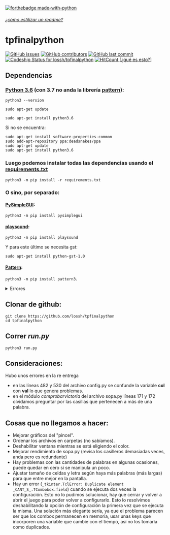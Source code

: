 [![forthebadge made-with-python](http://ForTheBadge.com/images/badges/made-with-python.svg)](https://www.python.org/)
###### [¿cómo estilizar un readme?](https://help.github.com/en/articles/basic-writing-and-formatting-syntax)
# tpfinalpython 

[![GitHub issues](https://img.shields.io/github/issues/lossh/tpfinalpython.svg?style=plastic)](https://github.com/lossh/tpfinalpython/issues)
[![GitHub contributors](https://img.shields.io/github/contributors/lossh/tpfinalpython.svg?style=plastic)](https://github.com/lossh/tpfinalpython/graphs/contributors)
[![GitHub last commit](https://img.shields.io/github/last-commit/lossh/tpfinalpython.svg?style=plastic)](https://github.com/lossh/tpfinalpython/commits/master)
[![Codeship Status for lossh/tpfinalpython](https://app.codeship.com/projects/ffa22c30-7849-0137-fda4-6ae33c4945cb/status?branch=master)](https://app.codeship.com/projects/350185)
[![HitCount](http://hits.dwyl.io/lossh/tpfinalpython.svg?style=plastic)](http://hits.dwyl.io/lossh/tpfinalpython)[ [¿qué es esto?]](https://nitratine.net/blog/post/github-badges/)


## Dependencias
### [Python 3.6](https://www.python.org/downloads/release/python-368/) (con 3.7 no anda la librería [pattern](https://github.com/clips/pattern/issues/243#issuecomment-430067331)):

`python3 --version`

`sudo apt-get update`

`sudo apt-get install python3.6`

Si no se encuentra:
```
sudo apt-get install software-properties-common
sudo add-apt-repository ppa:deadsnakes/ppa
sudo apt-get update
sudo apt-get install python3.6
```

### Luego podemos instalar todas las dependencias usando el [requirements.txt](https://medium.com/@boscacci/why-and-how-to-make-a-requirements-txt-f329c685181e)

`python3 -m pip install -r requirements.txt`

### O sino, por separado:

#### [PySimpleGUI](https://pysimplegui.readthedocs.io/en/latest/#installing-pysimplegui):

`python3 -m pip install pysimplegui`

#### [playsound](https://pypi.org/project/playsound/):

`python3 -m pip install playsound`

Y para este último se necesita gst:

`sudo apt-get install python-gst-1.0`

#### [Pattern](https://github.com/clips/pattern#installation):

`python3 -m pip install pattern3`.

<details>
  <summary>Errores</summary>
  
  Errores al intentar instalar pattern:
  
`python3 -m pip install pattern`
```
OSError: mysql_config not found
```
`sudo pip3 install pattern`
```
OSError: mysql_config not found
```
`sudo pip3 install pattern3`
```
THESE PACKAGES DO NOT MATCH THE HASHES FROM THE REQUIREMENTS FILE. If you have updated the package versions, please update the hashes. Otherwise, examine the package contents carefully; someone may have tampered with them.
    pattern3 from https://www.piwheels.org/simple/pattern3/pattern3-3.0.0-py2.py3-none-any.whl#sha256=149eee8bbf7a4960d5445fedfffbc35182506181d784221186ca040bc2d1b98c:
        Expected sha256 149eee8bbf7a4960d5445fedfffbc35182506181d784221186ca040bc2d1b98c
             Got        ec5d73acec5bccd8849a375942b4226b8ed9c29ebacca566a389a50662ce92aa
```
`sudo pip install pattern`
```
CherryPy requires Python '>=3.5' but the running Python is 2.7.13
```
`sudo pip3 install pattern`
```
TypeError: unsupported operand type(s) for -=: 'Retry' and 'int'
```
`pip3 install pattern`
```
TypeError: unsupported operand type(s) for -=: 'Retry' and 'int'
```
`pip3 install pattern`
```
TypeError: unsupported operand type(s) for -=: 'Retry' and 'int'
```
</details>

## Clonar de github:
```console
git clone https://github.com/lossh/tpfinalpython
cd tpfinalpython
```
## Correr _run.py_ 
`python3 run.py`

## Consideraciones:
Hubo unos errores en la re entrega
- en las líneas 482 y 530 del archivo config.py se confunde la variable **col** con **val** lo que genera problemas.
- en el módulo _comprobarvictoria_ del archivo sopa.py líneas 171 y 172 olvidamos preguntar por las casillas que pertenecen a más de una palabra.
 
## Cosas que no llegamos a hacer:
- Mejorar gráficos del "pincel".
- Ordenar los archivos en carpetas (no sabíamos).
- Deshabilitar ventana mientras se está eligiendo el color.
- Mejorar rendimiento de sopa.py (revisa los casilleros demasiadas veces, anda pero es redundante)
- Hay problemas con las cantidades de palabras en algunas ocasiones, puede quedar en cero si se manipula un poco.
- Ajustar tamaño de celdas y letra según haya más palabras (más largas) para que entre mejor en la pantalla.
- Hay un error (`_tkinter.TclError: Duplicate element _CANT_S_.TCombobox.field`) cuando se ejecuta dos veces la configuración. Esto no lo pudimos solucionar, hay que cerrar y volver a abrir el juego para poder volver a configurarlo. Esto lo resolvimos deshabilitando la opción de configuración la primera vez que se ejecuta la misma. Una solución más elegante sería, ya que  el problema parecen ser que los combox permanecen en memoria, usar unas keys que incorporen una variable que cambie con el tiempo, así no los tomaría como duplicados.
